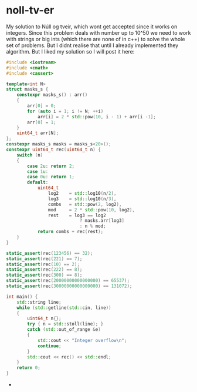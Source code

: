 # noll-tv-er
My solution to Núll og tveir, which wont get accepted since it works on integers. Since this problem deals with number up to 10^50 we need to work with strings or big ints (which there are none of in c++) to solve the whole set of problems. But I didnt realise that until I already implemented they algorithm. But I liked my solution so I will post it here:

```c++
#include <iostream>
#include <cmath>
#include <cassert>

template<int N>
struct masks_s {
    constexpr masks_s() : arr() 
    {
        arr[0] = 0;
        for (auto i = 1; i != N; ++i)
            arr[i] = 2 * std::pow(10, i - 1) + arr[i -1];
        arr[0] = 1;
    }
    uint64_t arr[N];
};
constexpr masks_s masks = masks_s<20>();
constexpr uint64_t rec(uint64_t n) {
    switch (n)
    {
        case 2u: return 2;
        case 1u:
        case 0u: return 1;
        default:
            uint64_t
                log2    = std::log10(n/2),
                log3    = std::log10(n/3),
                combs   = std::pow(2, log2),
                mod     = 2 * std::pow(10, log2),
                rest    = log3 == log2 
                            ? masks.arr[log3] 
                            : n % mod;
            return combs + rec(rest);
    }    
}

static_assert(rec(123456) == 32);
static_assert(rec(221) == 7);
static_assert(rec(10) == 2);
static_assert(rec(222) == 8);
static_assert(rec(300) == 8);
static_assert(rec(20000000000000000) == 65537);
static_assert(rec(30000000000000000) == 131072);

int main() {
    std::string line;
    while (std::getline(std::cin, line))
    {
        uint64_t n{};
        try { n = std::stoll(line); }
        catch (std::out_of_range &e) 
        { 
            std::cout << "Integer overflow\n"; 
            continue;
        }
        std::cout << rec() << std::endl;
    }
    return 0;
}
```
+
